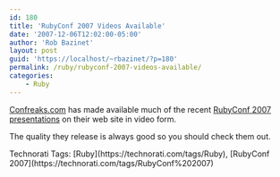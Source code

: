 ```yaml
---
id: 180
title: 'RubyConf 2007 Videos Available'
date: '2007-12-06T12:02:00-05:00'
author: 'Rob Bazinet'
layout: post
guid: 'https://localhost/~rbazinet/?p=180'
permalink: /ruby/rubyconf-2007-videos-available/
categories:
    - Ruby
---
```


[Confreaks.com](https://www.confreaks.com/) has made available much of the recent [RubyConf 2007 presentations](https://rubyconf2007.confreaks.com/) on their web site in video form.

The quality they release is always good so you should check them out.

<div class="wlWriterSmartContent" style="display:inline;margin:0;padding:0;">Technorati Tags: [Ruby](https://technorati.com/tags/Ruby), [RubyConf 2007](https://technorati.com/tags/RubyConf%202007)</div>